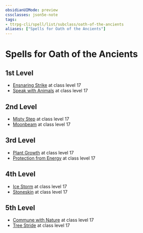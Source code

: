 ```yaml
---
obsidianUIMode: preview
cssclasses: json5e-note
tags:
- ttrpg-cli/spell/list/subclass/oath-of-the-ancients
aliases: ["Spells for Oath of the Ancients"]
---
```

# Spells for Oath of the Ancients

## 1st Level

- [Ensnaring Strike](Misc%20Files/CLI/compendium/spells/ensnaring-strike-xphb.md "XPHB") at class level 17
- [Speak with Animals](Misc%20Files/CLI/compendium/spells/speak-with-animals-xphb.md "XPHB") at class level 17

## 2nd Level

- [Misty Step](Misc%20Files/CLI/compendium/spells/misty-step-xphb.md "XPHB") at class level 17
- [Moonbeam](Misc%20Files/CLI/compendium/spells/moonbeam-xphb.md "XPHB") at class level 17

## 3rd Level

- [Plant Growth](Misc%20Files/CLI/compendium/spells/plant-growth-xphb.md "XPHB") at class level 17
- [Protection from Energy](Misc%20Files/CLI/compendium/spells/protection-from-energy-xphb.md "XPHB") at class level 17

## 4th Level

- [Ice Storm](Misc%20Files/CLI/compendium/spells/ice-storm-xphb.md "XPHB") at class level 17
- [Stoneskin](Misc%20Files/CLI/compendium/spells/stoneskin-xphb.md "XPHB") at class level 17

## 5th Level

- [Commune with Nature](Misc%20Files/CLI/compendium/spells/commune-with-nature-xphb.md "XPHB") at class level 17
- [Tree Stride](Misc%20Files/CLI/compendium/spells/tree-stride-xphb.md "XPHB") at class level 17